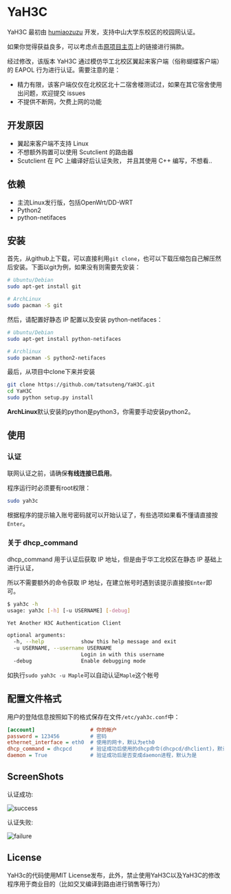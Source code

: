 YaH3C
=====

YaH3C 最初由 [humiaozuzu](https://github.com/humiaozuzu/) 开发，支持中山大学东校区的校园网认证。

如果你觉得获益良多，可以考虑点击[原项目主页](https://github.com/humiaozuzu/YaH3C/)上的链接进行捐款。

经过修改，该版本 YaH3C 通过模仿华工北校区翼起来客户端（俗称蝴蝶客户端）的 EAPOL 行为进行认证。需要注意的是：

+ 精力有限，该客户端仅仅在北校区北十二宿舍楼测试过，如果在其它宿舍使用出问题，欢迎提交 issues
+ 不提供不断网，欠费上网的功能

开发原因
---------------

+ 翼起来客户端不支持 Linux
+ 不想额外购置可以使用 Scutclient 的路由器
+ Scutclient 在 PC 上编译好后认证失败， 并且其使用 C++ 编写，不想看..

依赖
------------
 
* 主流Linux发行版，包括OpenWrt/DD-WRT
* Python2
* python-netifaces

安装
------------

首先，从github上下载，可以直接利用`git clone`，也可以下载压缩包自己解压然后安装。下面以git为例，如果没有则需要先安装：

```bash
# Ubuntu/Debian
sudo apt-get install git

# ArchLinux
sudo pacman -S git
```

然后，请配置好静态 IP 配置以及安装 python-netifaces：

```bash
# Ubuntu/Debian
sudo apt-get install python-netifaces

# Archlinux
sudo pacman -S python2-netifaces

```

最后，从项目中clone下来并安装

```bash
git clone https://github.com/tatsuteng/YaH3C.git
cd YaH3C
sudo python setup.py install
```

**ArchLinux**默认安装的python是python3，你需要手动安装python2。

使用
----

### 认证

联网认证之前，请确保**有线连接已启用**。

程序运行时必须要有root权限：

```bash
sudo yah3c
```

根据程序的提示输入账号密码就可以开始认证了，有些选项如果看不懂请直接按`Enter`。

### 关于 dhcp_command

dhcp_command 用于认证后获取 IP 地址，但是由于华工北校区在静态 IP 基础上进行认证，

所以不需要额外的命令获取 IP 地址，在建立帐号时遇到该提示直接按`Enter`即可。

``` bash
$ yah3c -h       
usage: yah3c [-h] [-u USERNAME] [-debug]

Yet Another H3C Authentication Client

optional arguments:
  -h, --help            show this help message and exit
  -u USERNAME, --username USERNAME
                        Login in with this username
  -debug                Enable debugging mode
```

如执行`sudo yah3c -u Maple`可以自动认证`Maple`这个帐号

配置文件格式
---------
用户的登陆信息按照如下的格式保存在文件`/etc/yah3c.conf`中：

``` ini
[account]                  # 你的帐户 
password = 123456          # 密码
ethernet_interface = eth0  # 使用的网卡，默认为eth0
dhcp_command = dhcpcd      # 验证成功后使用的dhcp命令(dhcpcd/dhclient)，默认为空
daemon = True              # 验证成功后是否变成daemon进程，默认为是
```

ScreenShots
-----------

认证成功:

![success](https://raw.github.com/tatsuteng/YaH3C/master/screenshots/success.png)

认证失败:

![failure](https://raw.github.com/tatsuteng/YaH3C/master/screenshots/failure.png)

License
-------
YaH3c的代码使用MIT License发布，此外，禁止使用YaH3C以及YaH3C的修改程序用于商业目的（比如交叉编译到路由进行销售等行为）

